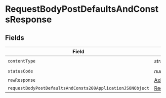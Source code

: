 # RequestBodyPostDefaultsAndConstsResponse


## Fields

| Field                                                                                                                               | Type                                                                                                                                | Required                                                                                                                            | Description                                                                                                                         |
| ----------------------------------------------------------------------------------------------------------------------------------- | ----------------------------------------------------------------------------------------------------------------------------------- | ----------------------------------------------------------------------------------------------------------------------------------- | ----------------------------------------------------------------------------------------------------------------------------------- |
| `contentType`                                                                                                                       | *string*                                                                                                                            | :heavy_check_mark:                                                                                                                  | N/A                                                                                                                                 |
| `statusCode`                                                                                                                        | *number*                                                                                                                            | :heavy_check_mark:                                                                                                                  | N/A                                                                                                                                 |
| `rawResponse`                                                                                                                       | [AxiosResponse>](https://axios-http.com/docs/res_schema)                                                                            | :heavy_minus_sign:                                                                                                                  | N/A                                                                                                                                 |
| `requestBodyPostDefaultsAndConsts200ApplicationJSONObject`                                                                          | [RequestBodyPostDefaultsAndConsts200ApplicationJSON](../../models/operations/requestbodypostdefaultsandconsts200applicationjson.md) | :heavy_minus_sign:                                                                                                                  | OK                                                                                                                                  |